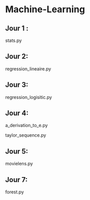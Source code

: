 # Machine-Learning

## Jour 1 :
stats.py

## Jour 2: 
regression_lineaire.py

## Jour 3:
regression_logisitic.py

## Jour 4:
a_derivation_to_e.py

taylor_sequence.py

## Jour 5:
movielens.py

## Jour 7:
forest.py
